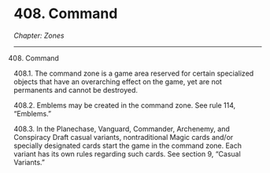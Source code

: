 # 408. Command

*Chapter: Zones*

---

408. Command



408.1. The command zone is a game area reserved for certain specialized objects that have an overarching effect on the game, yet are not permanents and cannot be destroyed.



408.2. Emblems may be created in the command zone. See rule 114, “Emblems.”



408.3. In the Planechase, Vanguard, Commander, Archenemy, and Conspiracy Draft casual variants, nontraditional Magic cards and/or specially designated cards start the game in the command zone. Each variant has its own rules regarding such cards. See section 9, “Casual Variants.”




